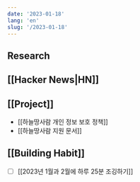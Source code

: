 ```yaml
---
date: '2023-01-18'
lang: 'en'
slug: '/2023-01-18'
---
```


## Research

## [[Hacker News|HN]]

## [[Project]]

- [[하늘땅사람 개인 정보 보호 정책]]
- [[하늘땅사람 지원 문서]]

## [[Building Habit]]

- [ ] [[2023년 1월과 2월에 하루 25분 조깅하기]]
